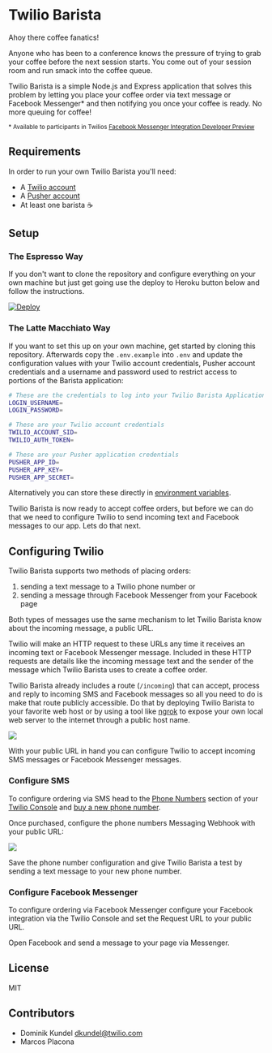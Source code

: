 # Twilio Barista

Ahoy there coffee fanatics! 

Anyone who has been to a conference knows the pressure of trying to grab your coffee before the next session starts.  You come out of your session room and run smack into the coffee queue.

Twilio Barista is a simple Node.js and Express application that solves this problem by letting you place your coffee order via text message or Facebook Messenger* and then notifying you once your coffee is ready.  No more queuing for coffee!

 <sub>\* Available to participants in Twilios [Facebook Messenger Integration Developer Preview](https://www.twilio.com/messaging-apps)</sub> 

## Requirements

In order to run your own Twilio Barista you'll need:

- A [Twilio account](http://twilio.com/try-twilio)
- A [Pusher account](https://pusher.com/)
- At least one barista ☕️

## Setup

### The Espresso Way

If you don't want to clone the repository and configure everything on your own machine but just get going use the deploy to Heroku button below and follow the instructions.

[![Deploy](https://www.herokucdn.com/deploy/button.svg)](https://heroku.com/deploy)

### The Latte Macchiato Way

If you want to set this up on your own machine, get started by cloning this repository. Afterwards copy the `.env.example` into `.env` and update the configuration values with your Twilio account credentials, Pusher account credentials and a username and password used to restrict access to portions of the Barista application:

```bash
# These are the credentials to log into your Twilio Barista Application
LOGIN_USERNAME=
LOGIN_PASSWORD=

# These are your Twilio account credentials
TWILIO_ACCOUNT_SID=
TWILIO_AUTH_TOKEN=

# These are your Pusher application credentials
PUSHER_APP_ID=
PUSHER_APP_KEY=
PUSHER_APP_SECRET=
```

Alternatively you can store these directly in [environment variables](https://www.twilio.com/blog/2017/01/how-to-set-environment-variables.html).

Twilio Barista is now ready to accept coffee orders, but before we can do that we need to configure Twilio to send incoming text and Facebook messages to our app.  Lets do that next.

## Configuring Twilio 

Twilio Barista supports two methods of placing orders: 

1. sending a text message to a Twilio phone number or 
2. sending a message through Facebook Messenger from your Facebook page
 
Both types of messages use the same mechanism to let Twilio Barista know about the incoming message, a public URL. 

Twilio will make an HTTP request to these URLs any time it receives an incoming text or Facebook Messenger message.  Included in these HTTP requests are details like the incoming message text and the sender of the message which Twilio Barista uses to create a coffee order.

Twilio Barista already includes a route (`/incoming`) that can accept, process and reply to incoming SMS and Facebook messages so all you need to do is make that route publicly accessible.  Do that by deploying Twilio Barista to your favorite web host or by using a tool like [ngrok](https://ngrok.com/) to expose your own local web server to the internet through a public host name.

![](http://i.imgur.com/hptQKir.png)

With your public URL in hand you can configure Twilio to accept incoming SMS messages or Facebook Messenger messages.

### Configure SMS

To configure ordering via SMS head to the [Phone Numbers](https://www.twilio.com/console/phone-numbers) section of your [Twilio Console](https://www.twilio.com/console) and [buy a new phone number](https://www.twilio.com/console/phone-numbers/search).

Once purchased, configure the phone numbers Messaging Webhook with your public URL:

![](http://i.imgur.com/502WMWR.png)

Save the phone number configuration and give Twilio Barista a test by sending a text message to your new phone number.

### Configure Facebook Messenger 

To configure ordering via Facebook Messenger configure your Facebook integration via the Twilio Console and set the Request URL to your public URL.

Open Facebook and send a message to your page via Messenger.

## License

MIT

## Contributors

- Dominik Kundel <dkundel@twilio.com>
- Marcos Placona